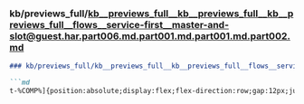 ### kb/previews_full/kb__previews_full__kb__previews_full__kb__previews_full__flows__service-first__master-and-slot@guest.har.part006.md.part001.md.part001.md.part002.md

```md
### kb/previews_full/kb__previews_full__kb__previews_full__flows__service-first__master-and-slot@guest.har.part006.md.part001.md.part001.md (part 002)

```md
t-%COMP%]{position:absolute;display:flex;flex-direction:row;gap:12px;justify-content:center;padding:12px;background:var(--y-core
```

```

```
